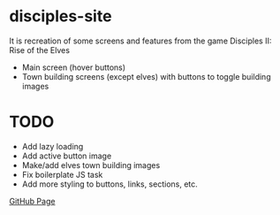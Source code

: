 # disciples-site
It is recreation of some screens and features from the game Disciples II: Rise of the Elves

- Main screen (hover buttons)
- Town building screens (except elves) with buttons to toggle building images

# TODO
- Add lazy loading
- Add active button image
- Make/add elves town building images
- Fix boilerplate JS task
- Add more styling to buttons, links, sections, etc.

[GitHub Page](https://s-pyadyshev.github.io/disciples-site)
